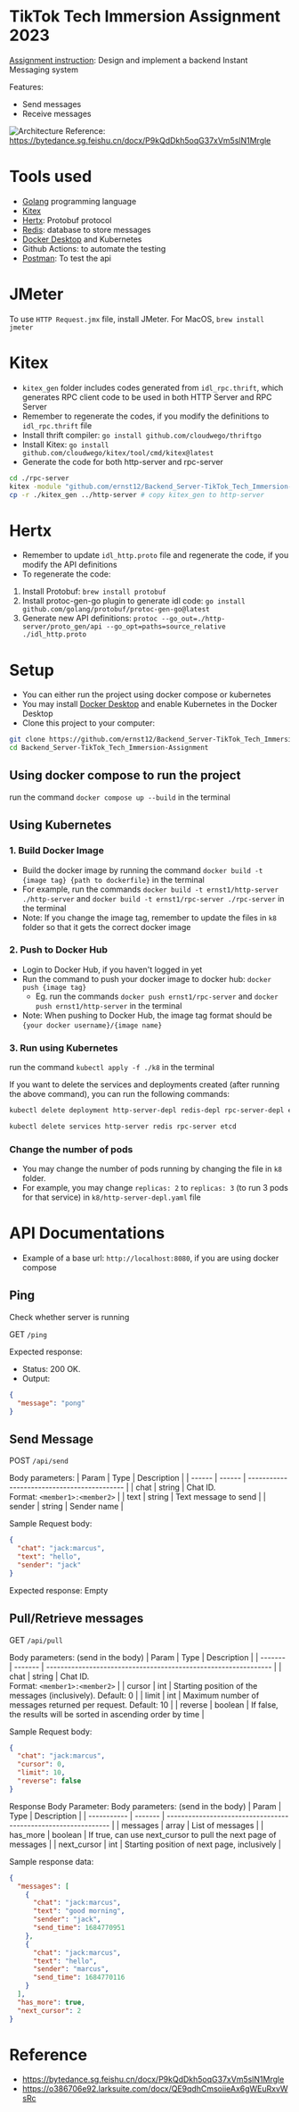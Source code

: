 # TikTok Tech Immersion Assignment 2023

[Assignment instruction](https://bytedance.sg.feishu.cn/docx/P9kQdDkh5oqG37xVm5slN1Mrgle): Design and implement a backend Instant Messaging system

Features:
- Send messages
- Receive messages

![Architecture](./res/architecture.png)
Reference: https://bytedance.sg.feishu.cn/docx/P9kQdDkh5oqG37xVm5slN1Mrgle

# Tools used

- [Golang](https://go.dev/) programming language
- [Kitex](https://www.cloudwego.io/docs/kitex/getting-started/)
- [Hertx](https://www.cloudwego.io/docs/hertz/getting-started/): Protobuf protocol
- [Redis](https://redis.io/): database to store messages
- [Docker Desktop](https://www.docker.com/products/docker-desktop/) and Kubernetes
- Github Actions: to automate the testing
- [Postman](https://www.postman.com/downloads/): To test the api

# JMeter

To use `HTTP Request.jmx` file, install JMeter. For MacOS, `brew install jmeter`

# Kitex
- `kitex_gen` folder includes codes generated from `idl_rpc.thrift`, which generates RPC client code to be used in both HTTP Server and RPC Server
- Remember to regenerate the codes, if you modify the definitions to `idl_rpc.thrift` file
- Install thrift compiler: `go install github.com/cloudwego/thriftgo`
- Install Kitex: `go install github.com/cloudwego/kitex/tool/cmd/kitex@latest`
- Generate the code for both http-server and rpc-server
```bash
cd ./rpc-server
kitex -module "github.com/ernst12/Backend_Server-TikTok_Tech_Immersion-Assignment/rpc-server" -service imservice ../idl_rpc.thrift
cp -r ./kitex_gen ../http-server # copy kitex_gen to http-server
```

# Hertx

- Remember to update `idl_http.proto` file and regenerate the code, if you modify the API definitions
- To regenerate the code:
1. Install Protobuf: `brew install protobuf`
2. Install protoc-gen-go plugin to generate idl code: `go install github.com/golang/protobuf/protoc-gen-go@latest`
3. Generate new API definitions: `protoc --go_out=./http-server/proto_gen/api --go_opt=paths=source_relative ./idl_http.proto`

# Setup

- You can either run the project using docker compose or kubernetes
- You may install [Docker Desktop](https://www.docker.com/products/docker-desktop/) and enable Kubernetes in the Docker Desktop
- Clone this project to your computer:
```bash
git clone https://github.com/ernst12/Backend_Server-TikTok_Tech_Immersion-Assignment.git
cd Backend_Server-TikTok_Tech_Immersion-Assignment
```

## Using docker compose to run the project

run the command `docker compose up --build` in the terminal

## Using Kubernetes

### 1. Build Docker Image

- Build the docker image by running the command `docker build -t {image tag} {path to dockerfile}` in the terminal
- For example, run the commands `docker build -t ernst1/http-server ./http-server` and `docker build -t ernst1/rpc-server ./rpc-server` in the terminal
- Note: If you change the image tag, remember to update the files in `k8` folder so that it gets the correct docker image

### 2. Push to Docker Hub

- Login to Docker Hub, if you haven't logged in yet
- Run the command to push your docker image to docker hub: `docker push {image tag}`
  - Eg. run the commands `docker push ernst1/rpc-server` and `docker push ernst1/http-server` in the terminal
- Note: When pushing to Docker Hub, the image tag format should be `{your docker username}/{image name}`

### 3. Run using Kubernetes

run the command `kubectl apply -f ./k8` in the terminal

If you want to delete the services and deployments created (after running the above command), you can run the following commands:
```bash
kubectl delete deployment http-server-depl redis-depl rpc-server-depl etcd-depl

kubectl delete services http-server redis rpc-server etcd
```

### Change the number of pods

- You may change the number of pods running by changing the file in `k8` folder.
- For example, you may change `replicas: 2` to `replicas: 3` (to run 3 pods for that service) in `k8/http-server-depl.yaml` file

# API Documentations

- Example of a base url: `http://localhost:8080`, if you are using docker compose

## Ping

Check whether server is running

GET `/ping`

Expected response:

- Status: 200 OK.
- Output:

```json
{
  "message": "pong"
}
```

## Send Message

POST `/api/send`

Body parameters:
| Param  | Type   | Description                                 |
| ------ | ------ | ------------------------------------------- |
| chat   | string | Chat ID. <br/>Format: `<member1>:<member2>` |
| text   | string | Text message to send                        |
| sender | string | Sender name                                 |

Sample Request body:

```json
{
  "chat": "jack:marcus",
  "text": "hello",
  "sender": "jack"
}
```

Expected response: Empty

## Pull/Retrieve messages

GET `/api/pull`

Body parameters: (send in the body)
| Param   | Type    | Description                                                     |
| ------- | ------- | --------------------------------------------------------------- |
| chat    | string  | Chat ID. <br/>Format: `<member1>:<member2>`                     |
| cursor  | int     | Starting position of the messages (inclusively). Default: 0     |
| limit   | int     | Maximum number of messages returned per request. Default: 10    |
| reverse | boolean | If false, the results will be sorted in ascending order by time |

Sample Request body:

```json
{
  "chat": "jack:marcus",
  "cursor": 0,
  "limit": 10,
  "reverse": false
}
```

Response Body Parameter:
Body parameters: (send in the body)
| Param       | Type    | Description                                                    |
| ----------- | ------- | -------------------------------------------------------------- |
| messages    | array   | List of messages                                               |
| has_more    | boolean | If true, can use next_cursor to pull the next page of messages |
| next_cursor | int     | Starting position of next page, inclusively                    |

Sample response data:

```json
{
  "messages": [
    {
      "chat": "jack:marcus",
      "text": "good morning",
      "sender": "jack",
      "send_time": 1684770951
    },
    {
      "chat": "jack:marcus",
      "text": "hello",
      "sender": "marcus",
      "send_time": 1684770116
    }
  ],
  "has_more": true,
  "next_cursor": 2
}
```

# Reference
- https://bytedance.sg.feishu.cn/docx/P9kQdDkh5oqG37xVm5slN1Mrgle
- https://o386706e92.larksuite.com/docx/QE9qdhCmsoiieAx6gWEuRxvWsRc
